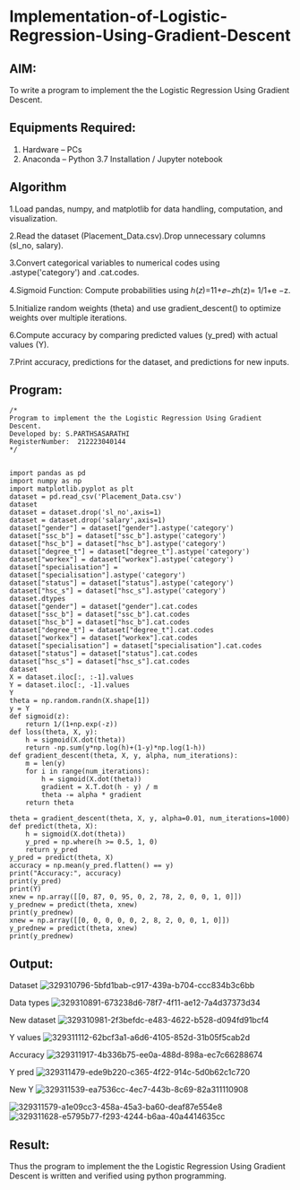 # Implementation-of-Logistic-Regression-Using-Gradient-Descent

## AIM:
To write a program to implement the the Logistic Regression Using Gradient Descent.

## Equipments Required:
1. Hardware – PCs
2. Anaconda – Python 3.7 Installation / Jupyter notebook

## Algorithm
1.Load pandas, numpy, and matplotlib for data handling, computation, and visualization.

2.Read the dataset (Placement_Data.csv).Drop unnecessary columns (sl_no, salary).

3.Convert categorical variables to numerical codes using .astype('category') and .cat.codes.

4.Sigmoid Function: Compute probabilities using ℎ(𝑧)=11+𝑒−𝑧h(z)= 1/1+e −z.

5.Initialize random weights (theta) and use gradient_descent() to optimize weights over multiple iterations.

6.Compute accuracy by comparing predicted values (y_pred) with actual values (Y).

7.Print accuracy, predictions for the dataset, and predictions for new inputs.

## Program:
```
/*
Program to implement the the Logistic Regression Using Gradient Descent.
Developed by: S.PARTHSASARATHI
RegisterNumber:  212223040144
*/
```
```

import pandas as pd
import numpy as np
import matplotlib.pyplot as plt
dataset = pd.read_csv('Placement_Data.csv')
dataset
dataset = dataset.drop('sl_no',axis=1)
dataset = dataset.drop('salary',axis=1)
dataset["gender"] = dataset["gender"].astype('category')
dataset["ssc_b"] = dataset["ssc_b"].astype('category')
dataset["hsc_b"] = dataset["hsc_b"].astype('category')
dataset["degree_t"] = dataset["degree_t"].astype('category')
dataset["workex"] = dataset["workex"].astype('category')
dataset["specialisation"] = dataset["specialisation"].astype('category')
dataset["status"] = dataset["status"].astype('category')
dataset["hsc_s"] = dataset["hsc_s"].astype('category')
dataset.dtypes
dataset["gender"] = dataset["gender"].cat.codes
dataset["ssc_b"] = dataset["ssc_b"].cat.codes
dataset["hsc_b"] = dataset["hsc_b"].cat.codes
dataset["degree_t"] = dataset["degree_t"].cat.codes
dataset["workex"] = dataset["workex"].cat.codes
dataset["specialisation"] = dataset["specialisation"].cat.codes
dataset["status"] = dataset["status"].cat.codes
dataset["hsc_s"] = dataset["hsc_s"].cat.codes
dataset
X = dataset.iloc[:, :-1].values
Y = dataset.iloc[:, -1].values
Y
theta = np.random.randn(X.shape[1])
y = Y
def sigmoid(z):
    return 1/(1+np.exp(-z))
def loss(theta, X, y):
    h = sigmoid(X.dot(theta))
    return -np.sum(y*np.log(h)+(1-y)*np.log(1-h))
def gradient_descent(theta, X, y, alpha, num_iterations):
    m = len(y)
    for i in range(num_iterations):
        h = sigmoid(X.dot(theta))
        gradient = X.T.dot(h - y) / m
        theta -= alpha * gradient
    return theta

theta = gradient_descent(theta, X, y, alpha=0.01, num_iterations=1000)
def predict(theta, X):
    h = sigmoid(X.dot(theta))
    y_pred = np.where(h >= 0.5, 1, 0)
    return y_pred
y_pred = predict(theta, X)
accuracy = np.mean(y_pred.flatten() == y)
print("Accuracy:", accuracy)
print(y_pred)
print(Y)
xnew = np.array([[0, 87, 0, 95, 0, 2, 78, 2, 0, 0, 1, 0]])
y_prednew = predict(theta, xnew)
print(y_prednew)
xnew = np.array([[0, 0, 0, 0, 0, 2, 8, 2, 0, 0, 1, 0]])
y_prednew = predict(theta, xnew)
print(y_prednew)
```

## Output:
Dataset
![329310796-5bfd1bab-c917-439a-b704-ccc834b3c6bb](https://github.com/user-attachments/assets/252ac870-60fe-46f6-82fe-d1832469f28a)

Data types
![329310891-673238d6-78f7-4f11-ae12-7a4d37373d34](https://github.com/user-attachments/assets/3678b54f-2416-4658-92a4-2386efb53232)

New dataset
![329310981-2f3befdc-e483-4622-b528-d094fd91bcf4](https://github.com/user-attachments/assets/18b7ce78-66a3-4e18-8240-05eb1dc96b86)

Y values
![329311112-62bcf3a1-a6d6-4105-852d-31b05f5cab2d](https://github.com/user-attachments/assets/482998ef-74de-4d6e-8ce6-e30b069323b8)

Accuracy
![329311917-4b336b75-ee0a-488d-898a-ec7c66288674](https://github.com/user-attachments/assets/f04529db-40a1-47da-9e1d-987ed59f202e)

Y pred
![329311479-ede9b220-c365-4f22-914c-5d0b62c1c720](https://github.com/user-attachments/assets/19a44d43-8209-4299-9e5d-a2109a8fed56)

New Y
![329311539-ea7536cc-4ec7-443b-8c69-82a311110908](https://github.com/user-attachments/assets/e78ceb8b-54f7-4925-bd5a-f0f2c43670ff)

![329311579-a1e09cc3-458a-45a3-ba60-deaf87e554e8](https://github.com/user-attachments/assets/01e3a889-882e-4cd6-ae5c-f4aaf02b56b9)
![329311628-e5795b77-f293-4244-b6aa-40a4414635cc](https://github.com/user-attachments/assets/12ea5da2-8f88-4ca5-bffe-d46c340ad547)

## Result:
Thus the program to implement the the Logistic Regression Using Gradient Descent is written and verified using python programming.

